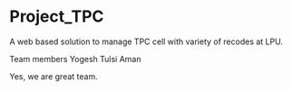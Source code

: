 # Project_TPC
 A web based solution to manage TPC cell with variety of recodes at LPU.


Team members
Yogesh
Tulsi
Aman

Yes, we are great team.